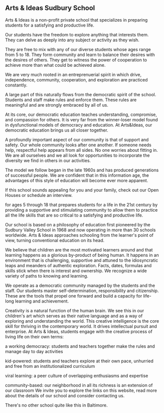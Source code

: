 ## Arts & Ideas Sudbury School

Arts & Ideas is a non-profit private school that specializes in preparing students for a satisfying and productive life. 

Our students have the freedom to explore anything that interests them. They can delve as deeply into any subject or activity as they wish. 

They are free to mix with any of our diverse students whose ages range from 5 to 18. They form community and learn to balance their desires with the desires of others. They get to witness the power of cooperation to achieve more than what could be achieved alone. 

We are very much rooted in an entreprenuerial spirit in which drive, independence, community, cooperation, and exploration are practiced constantly. 

A large part of this naturally flows from the democratic spirit of the school. Students and staff make rules and enforce them. These rules are meaningful and are strongly embraced by all of us.

At its core, our democratic education teaches understanding, compromise, and compassion for others. It is very far from the winner-loser model found in dysfunctional models of democracy and education. At Arts&Ideas, our democratic education brings us all closer together.

A profoundly important aspect of our community is that of support and safety. Our whole community looks after one another. If someone needs help, respectful help appears from all sides. No one worries about fitting in. We are all ourselves and we all look for opportunities to incorporate the diversity we find in others in our activities. 

The model we follow began in the late 1960s and has produced generations of successful people. We are confident that in this information age, the advantages of this style of education will become ever more apparent. 

If this school sounds appealing for you and your family, check out our Open Houses or schedule an interview. 


for ages 5 through 18 that prepares students for a life in the 21st century by providing a supportive and stimulating community to allow them to practice all the life skills that are so critical to a satisfying and productive life. 




Our school is based on a philosophy of education first pioneered by the Sudbury Valley School in 1968 and now operating in more than 30 schools worldwide. Arts & Ideas approaches schooling from the learner's point of view, turning conventional education on its head.

We believe that children are the most motivated learners around and that learning happens as a glorious by-product of being human. It happens in an environment that is challenging, supportive and attuned to the idiosyncratic leaps and meanders of authentic exploration. Facts, dates, formulas and skills stick when there is interest and ownership. We recognize a wide variety of paths to knowing and learning.

We operate as a democratic community managed by the students and the staff. Our students master self-determination, responsibility and citizenship. These are the tools that propel one forward and build a capacity for life-long learning and achievement.

Creativity is a natural function of the human brain. We see this in our children's art which serves as their native language and as a way of exploring and understanding the world. This creative intelligence is the core skill for thriving in the contemporary world. It drives intellectual pursuit and enterprise. At Arts & Ideas, students engage with the creative process of living life on their own terms:

a working democracy: students and teachers together make the rules and manage day to day activities

kid-powered: students and teachers explore at their own pace, unhurried and free from an institutionalized curriculum

viral learning: a peer culture of overlapping enthusiasms and expertise

community-based: our neighborhood in all its richness is an extension of our classroom
We invite you to explore the links on this website, read more about the details of our school and consider contacting us.

There's no other school quite like this in Baltimore.

